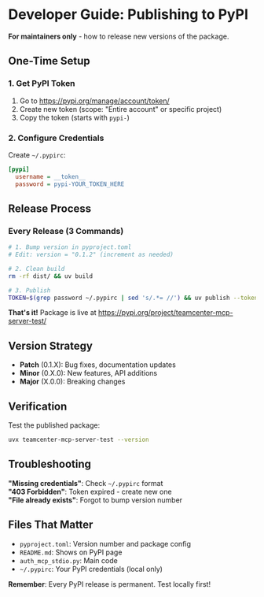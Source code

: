 # Developer Guide: Publishing to PyPI

**For maintainers only** - how to release new versions of the package.

## One-Time Setup

### 1. Get PyPI Token
1. Go to https://pypi.org/manage/account/token/
2. Create new token (scope: "Entire account" or specific project)
3. Copy the token (starts with `pypi-`)

### 2. Configure Credentials
Create `~/.pypirc`:
```ini
[pypi]
  username = __token__
  password = pypi-YOUR_TOKEN_HERE
```

## Release Process

### Every Release (3 Commands)

```bash
# 1. Bump version in pyproject.toml
# Edit: version = "0.1.2" (increment as needed)

# 2. Clean build
rm -rf dist/ && uv build

# 3. Publish
TOKEN=$(grep password ~/.pypirc | sed 's/.*= //') && uv publish --token "$TOKEN"
```

**That's it!** Package is live at https://pypi.org/project/teamcenter-mcp-server-test/

## Version Strategy

- **Patch** (0.1.X): Bug fixes, documentation updates
- **Minor** (0.X.0): New features, API additions  
- **Major** (X.0.0): Breaking changes

## Verification

Test the published package:
```bash
uvx teamcenter-mcp-server-test --version
```

## Troubleshooting

**"Missing credentials"**: Check `~/.pypirc` format  
**"403 Forbidden"**: Token expired - create new one  
**"File already exists"**: Forgot to bump version number

## Files That Matter

- `pyproject.toml`: Version number and package config
- `README.md`: Shows on PyPI page
- `auth_mcp_stdio.py`: Main code
- `~/.pypirc`: Your PyPI credentials (local only)

**Remember**: Every PyPI release is permanent. Test locally first!